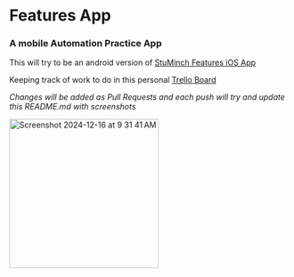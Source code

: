 # Features App

### A mobile Automation Practice App

This will try to be an android version of [StuMinch Features iOS App](https://github.com/StuMinch/Features)

Keeping track of work to do in this personal [Trello Board](https://trello.com/b/R9HMT3Pl/android-features-app)

_Changes will be added as Pull Requests and each push will try and update this README.md with screenshots_

<img width="268" alt="Screenshot 2024-12-16 at 9 31 41 AM" src="https://github.com/user-attachments/assets/87f31eda-e872-49cf-a23e-a0fb7a0bc1d8" />
